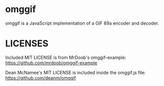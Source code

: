 # omggif

omggif is a JavaScript implementation of a GIF 89a encoder and decoder.

# LICENSES

Included MIT LICENSE is from MrDoob's omggif-example: https://github.com/mrdoob/omggif-example

Dean McNamee's MIT LICENSE is included inside the omggif.js file: https://github.com/deanm/omggif
